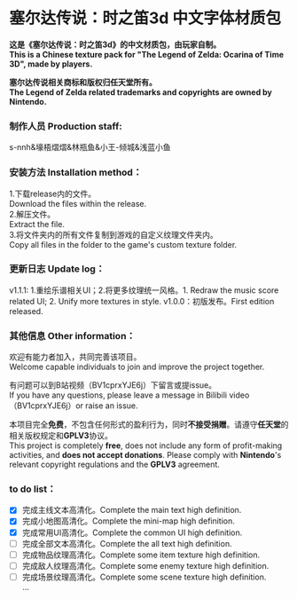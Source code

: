 # 塞尔达传说：时之笛3d 中文字体材质包

**这是《塞尔达传说：时之笛3d》的中文材质包，由玩家自制。  
This is a Chinese texture pack for "The Legend of Zelda: Ocarina of Time 3D", made by players.**

**塞尔达传说相关商标和版权归任天堂所有。  
The Legend of Zelda related trademarks and copyrights are owned by Nintendo.**

### 制作人员 Production staff:
s-nnh&壕梧熠熠&林瓶鱼&小王-倾城&浅蓝小鱼  

### 安装方法 Installation method：
1.下载release内的文件。   
Download the files within the release.  
2.解压文件。   
Extract the file.   
3.将文件夹内的所有文件复制到游戏的自定义纹理文件夹内。  
Copy all files in the folder to the game's custom texture folder.

### 更新日志 Update log：
v1.1.1: 1.重绘乐谱相关UI；2.将更多纹理统一风格。1. Redraw the music score related UI; 2. Unify more textures in style.
v1.0.0：初版发布。First edition released.  

### 其他信息 Other information：
欢迎有能力者加入，共同完善该项目。  
Welcome capable individuals to join and improve the project together.   

有问题可以到B站视频（BV1cprxYJE6j）下留言或提issue。  
If you have any questions, please leave a message in Bilibili video （BV1cprxYJE6j）or raise an issue.

本项目完全**免费**，不包含任何形式的盈利行为，同时**不接受捐赠**。请遵守**任天堂**的相关版权规定和**GPLV3**协议。   
This project is completely **free**, does not include any form of profit-making activities, and **does not accept donations**. Please comply with **Nintendo**'s relevant copyright regulations and the **GPLV3** agreement.

### to do list：
- [x] 完成主线文本高清化。Complete the main text high definition.
- [x] 完成小地图高清化。Complete the mini-map high definition.
- [x] 完成常用UI高清化。Complete the common UI high definition.
- [ ] 完成全部文本高清化。Complete the all text high definition.
- [ ] 完成物品纹理高清化。Complete some item texture high definition.
- [ ] 完成敌人纹理高清化。Complete some enemy texture high definition.
- [ ] 完成场景纹理高清化。Complete some scene texture high definition.   
...
